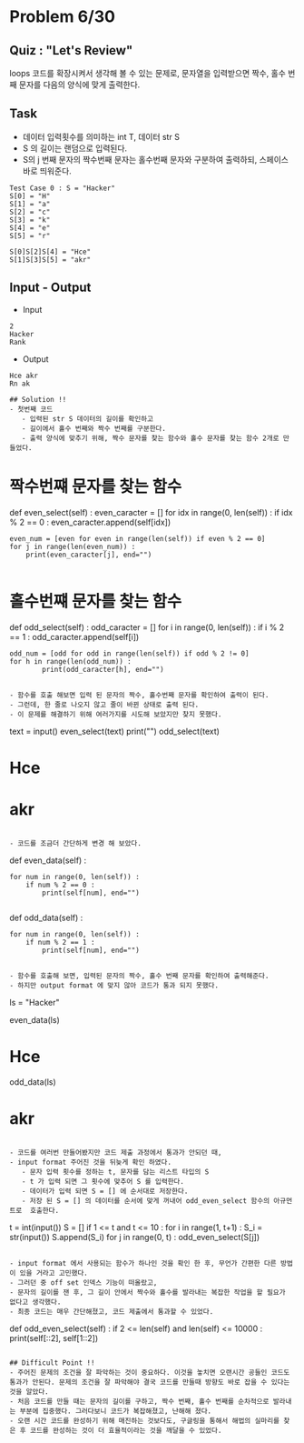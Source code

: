 # Problem 6/30

## Quiz : "Let's Review"
loops 코드를 확장시켜서 생각해 볼 수 있는 문제로, 문자열을 입력받으면 짝수, 홀수 번째 문자를 다음의 양식에 맞게 출력한다.

## Task
- 데이터 입력횟수를 의미하는 int T, 데이터 str S
- S 의 길이는 랜덤으로 입력된다. 
- S의 j 번째 문자의 짝수번째 문자는 홀수번째 문자와 구분하여 출력하되, 스페이스바로 띄워준다.
```
Test Case 0 : S = "Hacker"
S[0] = "H"
S[1] = "a"
S[2] = "c"
S[3] = "k"
S[4] = "e"
S[5] = "r"

S[0]S[2]S[4] = "Hce"
S[1]S[3]S[5] = "akr"
```

## Input - Output
- Input
```
2
Hacker
Rank
```
- Output
```
Hce akr
Rn ak
```
```
## Solution !!
- 첫번째 코드
   - 입력된 str S 데이터의 길이를 확인하고
   - 길이에서 홀수 번째와 짝수 번째를 구분한다.
   - 출력 양식에 맞추기 위해, 짝수 문자를 찾는 함수와 홀수 문자를 찾는 함수 2개로 만들었다.
```
# 짝수번쨰 문자를 찾는 함수

def even_select(self) :
    even_caracter = []
    for idx in range(0, len(self)) :
        if idx % 2 == 0 :
            even_caracter.append(self[idx])

    even_num = [even for even in range(len(self)) if even % 2 == 0]
    for j in range(len(even_num)) :
        print(even_caracter[j], end="")
```
```
# 홀수번쨰 문자를 찾는 함수
def odd_select(self) :
    odd_caracter = []
    for i in range(0, len(self)) :
        if i % 2 == 1 :
            odd_caracter.append(self[i])        

    odd_num = [odd for odd in range(len(self)) if odd % 2 != 0]
    for h in range(len(odd_num)) :
            print(odd_caracter[h], end="")
```

- 함수를 호출 해보면 입력 된 문자의 짝수, 홀수번째 문자를 확인하여 출력이 된다.
- 그런데, 한 줄로 나오지 않고 줄이 바뀐 상태로 출력 된다. 
- 이 문제를 해결하기 위해 여러가지를 시도해 보았지만 찾지 못했다.
```
text = input()
even_select(text)
print("")
odd_select(text)

# Hce
# akr
```

- 코드를 조금더 간단하게 변경 해 보았다.
```
def even_data(self) :

    for num in range(0, len(self)) :
        if num % 2 == 0 :
            print(self[num], end="")
```
```
def odd_data(self) :

    for num in range(0, len(self)) :
        if num % 2 == 1 :
            print(self[num], end="")
```

- 함수를 호출해 보면, 입력된 문자의 짝수, 홀수 번째 문자를 확인하여 출력해준다. 
- 하지만 output format 에 맞지 않아 코드가 통과 되지 못했다.
```
ls = "Hacker"

even_data(ls)

# Hce

odd_data(ls)

# akr
```

- 코드를 여러번 만들어봤지만 코드 제출 과정에서 통과가 안되던 때,
- input format 주어진 것을 뒤늦게 확인 하였다.
   - 문자 입력 횟수를 정하는 t, 문자를 담는 리스트 타입의 S
   - t 가 입력 되면 그 횟수에 맞추어 S 를 입력한다.
   - 데이터가 입력 되면 S = [] 에 순서대로 저장한다. 
   - 저장 된 S = [] 의 데이터를 순서에 맞게 꺼내어 odd_even_select 함수의 아규먼트로  호출한다.
```
t = int(input())
S = []
if 1 <= t and t <= 10 :
    for i in range(1, t+1) :
        S_i = str(input())
        S.append(S_i)
    for j in range(0, t) :
        odd_even_select(S[j])
```

- input format 에서 사용되는 함수가 하나인 것을 확인 한 후, 무언가 간편한 다른 방법이 있을 거라고 고민했다.
- 그러던 중 off set 인덱스 기능이 떠올랐고,
- 문자의 길이를 잰 후, 그 길이 안에서 짝수와 홀수를 발라내는 복잡한 작업을 할 필요가 없다고 생각했다.
- 최종 코드는 매우 간단해졌고, 코드 제출에서 통과할 수 있었다. 

```
def odd_even_select(self) :
    if 2 <= len(self) and len(self) <= 10000 :
        print(self[::2], self[1::2])
```

## Difficult Point !!
- 주어진 문제의 조건을 잘 파악하는 것이 중요하다. 이것을 놓치면 오랜시간 공들인 코드도 통과가 안된다. 문제의 조건을 잘 파악해야 결국 코드를 만들때 방향도 바로 잡을 수 있다는 것을 알았다.
- 처음 코드를 만들 때는 문자의 길이를 구하고, 짝수 번째, 홀수 번째를 순차적으로 발라내는 부분에 집중했다. 그러다보니 코드가 복잡해졌고, 난해해 졌다.
- 오랜 시간 코드를 완성하기 위해 매진하는 것보다도, 구글링을 통해서 해법의 실마리를 찾은 후 코드를 완성하는 것이 더 효율적이라는 것을 깨달을 수 있었다. 
